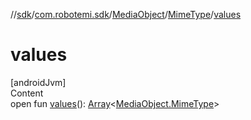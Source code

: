 //[sdk](../../../../index.md)/[com.robotemi.sdk](../../index.md)/[MediaObject](../index.md)/[MimeType](index.md)/[values](values.md)



# values  
[androidJvm]  
Content  
open fun [values](values.md)(): [Array](https://kotlinlang.org/api/latest/jvm/stdlib/kotlin/-array/index.html)<[MediaObject.MimeType](index.md)>  



